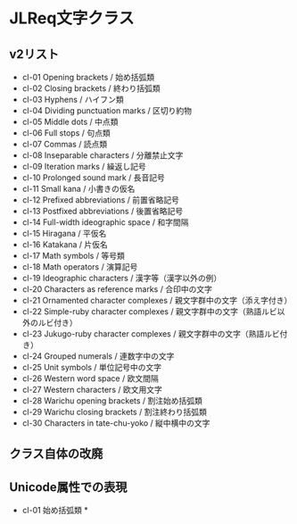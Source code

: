 # JLReq文字クラス

## v2リスト

* cl-01 Opening brackets / 始め括弧類
* cl-02 Closing brackets / 終わり括弧類
* cl-03 Hyphens / ハイフン類
* cl-04 Dividing punctuation marks / 区切り約物
* cl-05 Middle dots / 中点類
* cl-06 Full stops / 句点類
* cl-07 Commas / 読点類
* cl-08 Inseparable characters / 分離禁止文字
* cl-09 Iteration marks / 繰返し記号
* cl-10 Prolonged sound mark / 長音記号
* cl-11 Small kana / 小書きの仮名
* cl-12 Prefixed abbreviations / 前置省略記号
* cl-13 Postfixed abbreviations / 後置省略記号
* cl-14 Full-width ideographic space / 和字間隔
* cl-15 Hiragana / 平仮名
* cl-16 Katakana / 片仮名
* cl-17 Math symbols / 等号類
* cl-18 Math operators / 演算記号
* cl-19 Ideographic characters / 漢字等（漢字以外の例）
* cl-20 Characters as reference marks / 合印中の文字
* cl-21 Ornamented character complexes / 親文字群中の文字（添え字付き）
* cl-22 Simple-ruby character complexes / 親文字群中の文字（熟語ルビ以外のルビ付き）
* cl-23 Jukugo-ruby character complexes / 親文字群中の文字（熟語ルビ付き）
* cl-24 Grouped numerals / 連数字中の文字
* cl-25 Unit symbols / 単位記号中の文字
* cl-26 Western word space / 欧文間隔
* cl-27 Western characters / 欧文用文字
* cl-28 Warichu opening brackets / 割注始め括弧類
* cl-29 Warichu closing brackets / 割注終わり括弧類
* cl-30 Characters in tate-chu-yoko / 縦中横中の文字


## クラス自体の改廃


## Unicode属性での表現

* cl-01 始め括弧類
  * 
